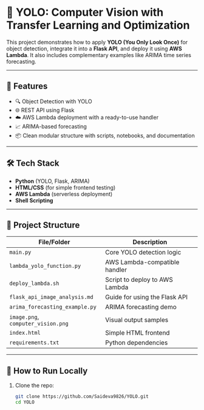 # 🧠 YOLO: Computer Vision with Transfer Learning and Optimization

This project demonstrates how to apply **YOLO (You Only Look Once)** for object detection, integrate it into a **Flask API**, and deploy it using **AWS Lambda**. It also includes complementary examples like ARIMA time series forecasting.

---

## 📌 Features

- 🔍 Object Detection with YOLO
- 🌐 REST API using Flask
- ☁️ AWS Lambda deployment with a ready-to-use handler
- 📈 ARIMA-based forecasting
- 📦 Clean modular structure with scripts, notebooks, and documentation

---

## 🛠️ Tech Stack

- **Python** (YOLO, Flask, ARIMA)
- **HTML/CSS** (for simple frontend testing)
- **AWS Lambda** (serverless deployment)
- **Shell Scripting**

---

## 📁 Project Structure

| File/Folder | Description |
|-------------|-------------|
| `main.py` | Core YOLO detection logic |
| `lambda_yolo_function.py` | AWS Lambda-compatible handler |
| `deploy_lambda.sh` | Script to deploy to AWS Lambda |
| `flask_api_image_analysis.md` | Guide for using the Flask API |
| `arima_forecasting_example.py` | ARIMA forecasting demo |
| `image.png`, `computer_vision.png` | Visual output samples |
| `index.html` | Simple HTML frontend |
| `requirements.txt` | Python dependencies |

---

## 🚀 How to Run Locally

1. Clone the repo:
   ```bash
   git clone https://github.com/Saideva9826/YOLO.git
   cd YOLO
